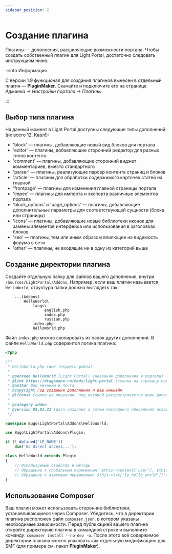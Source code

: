 ```yaml
---
sidebar_position: 2
---
```


# Создание плагина
Плагины — дополнения, расширяющие возможности портала. Чтобы создать собственный плагин для Light Portal, достаточно следовать инструкциям ниже.

:::info Информация

С версии 1.9 функционал для создания плагинов вынесен в отдельный плагин — **PluginMaker**. Скачайте и подключите его на странице _Админка -> Настройки портала -> Плагины_.

:::

## Выбор типа плагина
На данный момент в Light Portal доступны следующие типы дополнений (их всего 12, Карл!):

* 'block' — плагины, добавляющие новый вид блоков для портала
* 'editor' — плагины, добавляющие сторонний редактор для разных типов контента
* 'comment' — плагины, добавляющие сторонний виджет комментариев, вместо стандартного
* 'parser' — плагины, реализующие парсер контента страниц и блоков
* 'article' — плагины для обработки содержимого карточек статей на главной
* 'frontpage' — плагины для изменения главной страницы портала
* 'impex' — плагины для импорта и экспорта различных элементов портала
* 'block_options' и 'page_options' — плагины, добавляющие дополнительные параметры для соответствующей сущности (блока или страницы)
* 'icons' — плагины, добавляющие новые библиотеки иконок для замены элементов интерфейса или использования в заголовках блоков
* 'seo' — плагины, тем или иным образом влияющие на видимость форума в сети
* 'other' — плагины, не входящие ни в одну из категорий выше

## Создание директории плагина
Создайте отдельную папку для файлов вашего дополнения, внутри `/Sources/LightPortal/Addons`. Например, если ваш плагин называется `HelloWorld`, структура папки должна выглядеть так:

```
    ...(Addons)
        HelloWorld\
            langs\
                 english.php
                 index.php
                 russian.php
            index.php
            HelloWorld.php
```

Файл `index.php` можно скопировать из папок других дополнений. В файле `HelloWorld.php` содержится логика плагина:

```php
<?php

/**
 * HelloWorld.php (имя текущего файла)
 *
 * @package HelloWorld (Light Portal) (название дополнения и портала)
 * @link https://dragomano.ru/mods/light-portal (ссылка на страницу портала, либо на страницу вашего дополнения, если оно не идет в комплекте с порталом)
 * @author Ваш никнейм и почта
 * @copyright Год создания дополнения и ваш никнейм
 * @license Ссылка на лицензию, под которой распространяется ваше дополнение, и название лицензии
 *
 * @category addon
 * @version 08.01.22 (дата создания а затем последнего обновления исходного кода дополнения)
 */

namespace Bugo\LightPortal\Addons\HelloWorld;

use Bugo\LightPortal\Addons\Plugin;

if (! defined('LP_NAME'))
	die('No direct access...');

class HelloWorld extends Plugin
{
    // Используемые свойства и методы
    // Обращение к глобальным переменным: $this->context['user'], $this->modSettings['variable'] и т. д.
    // Обращение к языковым переменным: $this->txt['lp_hello_world']['variable_name']
}

```

## Использование Composer
Ваш плагин может использовать сторонние библиотеки, устанавливающиеся через Composer. Убедитесь, что в директории плагина расположен файл `composer.json`, в котором указаны необходимые зависимости. Перед публикацией вашего плагина откройте директорию плагина в командной строке и выполните команду: `composer install --no-dev -o`. После этого всё содержимое директории плагина можно упаковать как отдельную модификацию для SMF (для примера см. пакет **PluginMaker**).
